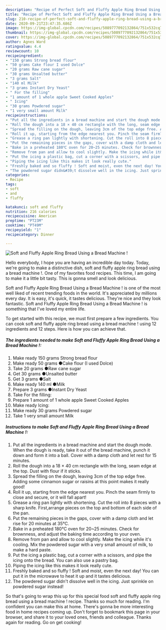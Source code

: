 ```yaml
---
description: "Recipe of Perfect Soft and Fluffy Apple Ring Bread Using a Bread Machine !"
title: "Recipe of Perfect Soft and Fluffy Apple Ring Bread Using a Bread Machine !"
slug: 210-recipe-of-perfect-soft-and-fluffy-apple-ring-bread-using-a-bread-machine
date: 2020-09-21T23:47:35.686Z
image: https://img-global.cpcdn.com/recipes/5089777092132864/751x532cq70/soft-and-fluffy-apple-ring-bread-using-a-bread-machine-recipe-main-photo.jpg
thumbnail: https://img-global.cpcdn.com/recipes/5089777092132864/751x532cq70/soft-and-fluffy-apple-ring-bread-using-a-bread-machine-recipe-main-photo.jpg
cover: https://img-global.cpcdn.com/recipes/5089777092132864/751x532cq70/soft-and-fluffy-apple-ring-bread-using-a-bread-machine-recipe-main-photo.jpg
author: Agnes Ward
ratingvalue: 4.4
reviewcount: 10
recipeingredient:
- "150 grams Strong bread flour"
- "50 grams Cake flour I used Dolce"
- "20 grams Raw cane sugar"
- "30 grams Unsalted butter"
- "3 grams Salt"
- "140 ml Milk"
- "3 grams Instant Dry Yeast"
- " For the filling"
- "1 amount of 1 whole apple Sweet Cooked Apples"
- " Icing"
- "30 grams Powdered sugar"
- "1 very small amount Milk"
recipeinstructions:
- "Put all the ingredients in a bread machine and start the dough mode. When the dough is ready, take it out of the bread machine, punch it down and form it into a ball. Cover with a damp cloth and let rest for 15 minutes."
- "Roll the dough into a 18 × 40 cm rectangle with the long, seam edge at the top. Dust with flour if it sticks."
- "Spread the filling on the dough, leaving 3cm of the top edge free. Adding some cinnamon sugar or raisins at this point makes it really good!"
- "Roll it up, starting from the edge nearest you. Pinch the seam firmly to close and secure, or it will fall apart!"
- "Grease a ring pan lightly with shortening. Cut the roll into 8 pieces with a sharp knife. First,arrange pieces on the top and bottom of each side of the pan."
- "Put the remaining pieces in the gaps, cover with a damp cloth and let rise for 20 minutes at 35℃."
- "Bake in a preheated 180℃ oven for 20~25 minutes. Check for brownness, and adjust the baking time according to your oven."
- "Remove from pan and allow to cool slightly. Make the icing while it&#39;s cooling. Mix the powdered sugar with a very small amount of milk, to make a hard paste."
- "Put the icing a plastic bag, cut a corner with a scissors, and pipe the icing onto the bread. You can also use a pastry bag."
- "Piping the icing like this makes it look really cute."
- "Freshly baked and so fluffy ! Soft and moist, even the next day! You can put it in the microwave to heat it up and it tastes delicious."
- "The powdered sugar didn&#39;t dissolve well in the icing. Just sprinkle on powdered sugar instead!"
categories:
- Recipe
tags:
- soft
- and
- fluffy

katakunci: soft and fluffy 
nutrition: 216 calories
recipecuisine: American
preptime: "PT23M"
cooktime: "PT49M"
recipeyield: "1"
recipecategory: Dinner

---
```



![Soft and Fluffy Apple Ring Bread Using a Bread Machine !](https://img-global.cpcdn.com/recipes/5089777092132864/751x532cq70/soft-and-fluffy-apple-ring-bread-using-a-bread-machine-recipe-main-photo.jpg)

Hello everybody, I hope you are having an incredible day today. Today, we're going to make a distinctive dish, soft and fluffy apple ring bread using a bread machine !. One of my favorites food recipes. This time, I am going to make it a little bit tasty. This is gonna smell and look delicious.



Soft and Fluffy Apple Ring Bread Using a Bread Machine ! is one of the most well liked of recent trending foods in the world. It's appreciated by millions every day. It is easy, it's quick, it tastes delicious. They're nice and they look fantastic. Soft and Fluffy Apple Ring Bread Using a Bread Machine ! is something that I've loved my entire life.


To get started with this recipe, we must first prepare a few ingredients. You can cook soft and fluffy apple ring bread using a bread machine ! using 12 ingredients and 12 steps. Here is how you can achieve that.

##### The ingredients needed to make Soft and Fluffy Apple Ring Bread Using a Bread Machine !:

1. Make ready 150 grams Strong bread flour
1. Make ready 50 grams ●Cake flour (I used Dolce)
1. Take 20 grams ●Raw cane sugar
1. Get 30 grams ●Unsalted butter
1. Get 3 grams ●Salt
1. Make ready 140 ml ●Milk
1. Prepare 3 grams ●Instant Dry Yeast
1. Take  For the filling:
1. Prepare 1 amount of 1 whole apple Sweet Cooked Apples
1. Make ready  Icing:
1. Make ready 30 grams Powdered sugar
1. Take 1 very small amount Milk




##### Instructions to make Soft and Fluffy Apple Ring Bread Using a Bread Machine !:

1. Put all the ingredients in a bread machine and start the dough mode. When the dough is ready, take it out of the bread machine, punch it down and form it into a ball. Cover with a damp cloth and let rest for 15 minutes.
1. Roll the dough into a 18 × 40 cm rectangle with the long, seam edge at the top. Dust with flour if it sticks.
1. Spread the filling on the dough, leaving 3cm of the top edge free. Adding some cinnamon sugar or raisins at this point makes it really good!
1. Roll it up, starting from the edge nearest you. Pinch the seam firmly to close and secure, or it will fall apart!
1. Grease a ring pan lightly with shortening. Cut the roll into 8 pieces with a sharp knife. First,arrange pieces on the top and bottom of each side of the pan.
1. Put the remaining pieces in the gaps, cover with a damp cloth and let rise for 20 minutes at 35℃.
1. Bake in a preheated 180℃ oven for 20~25 minutes. Check for brownness, and adjust the baking time according to your oven.
1. Remove from pan and allow to cool slightly. Make the icing while it&#39;s cooling. Mix the powdered sugar with a very small amount of milk, to make a hard paste.
1. Put the icing a plastic bag, cut a corner with a scissors, and pipe the icing onto the bread. You can also use a pastry bag.
1. Piping the icing like this makes it look really cute.
1. Freshly baked and so fluffy ! Soft and moist, even the next day! You can put it in the microwave to heat it up and it tastes delicious.
1. The powdered sugar didn&#39;t dissolve well in the icing. Just sprinkle on powdered sugar instead!




So that's going to wrap this up for this special food soft and fluffy apple ring bread using a bread machine ! recipe. Thanks so much for reading. I'm confident you can make this at home. There's gonna be more interesting food in home recipes coming up. Don't forget to bookmark this page in your browser, and share it to your loved ones, friends and colleague. Thanks again for reading. Go on get cooking!
